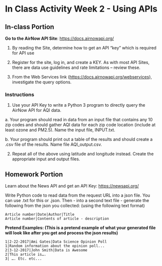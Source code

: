 # In Class Activity Week 2 - Using APIs

## In-class Portion

**Go to the AirNow API Site**:  https://docs.airnowapi.org/

1. By reading the Site, determine how to get an API “key” which is required for API use

2. Register for the site, log in, and create a KEY.  As with most API Sites, there are data use guidelines and rate limitations – review these.

3. From the Web Services link (https://docs.airnowapi.org/webservices), investigate the query options.

### Instructions

1. Use your API Key to write a Python 3 program to directly query the AirNow API for AQI data.

a. Your program should read in data from an input file that contains any 10 zip codes and should gather AQI data for each zip code location (include at least ozone and PM2.5). Name the input file, INPUT.txt.

b. Your program should print out a table of the results and should create a .csv file of the results. Name file AQI_output.csv.

2. Repeat all of the above using latitude and longitude instead. Create the appropriate input and output files.

## Homework Portion

Learn about the News API and get an API Key: https://newsapi.org/

Write Python code to read data from the request URL into a json file. You can use .txt for this or .json. Then - into a second text file - generate the following from the json you collected: (using the following text format)

`Article number|Date|Author|Title`  
`Article number|Contents of article - description`

**Pretend Examples: (This is a pretend example of what your generated file will look like after you get and process the json results)**

`1|2-22-2017|Ami Gates|Data Science Opinion Poll`  
`1|Random information about the opinion poll...`  
`2|3-12-2017|John Smith|Data is Awesome`  
`2|This article is….`  
`3| …. Etc. etc...`  

